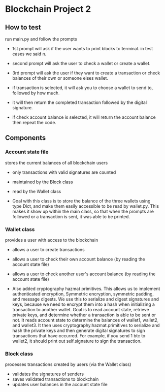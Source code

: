 # Blockchain Project 2

## How to test

run main.py and follow the prompts

* 1st prompt will ask if the user wants to print blocks to terminal. in test cases we said n.
* second prompt will ask the user to check a wallet or create a wallet.
* 3rd prompt will ask the user if they want to create a transaction or check balances of their own or someone elses wallet.
* if transaction is selected, it will ask you to choose a wallet to send to, followed by how much.
* it will then return the completed transaction followed by the digital signature.

* if check account balance is selected, it will return the account balance then repeat the code.

## Components

### Account state file

stores the current balances of all blockchain users

* only transactions with valid signatures are counted
* maintained by the Block class
* read by the Wallet class

* Goal with this class is to store the balance of the three wallets using type Dict, and make them easily accessible to be read by wallet.py. This makes it show up within the main class, so that when the prompts are followed or a transaction is sent, it was able to be printed.

### Wallet class

provides a user with access to the blockchain

* allows a user to create transactions
* allows a user to check their own account balance (by reading the account state file)
* allows a user to check another user's account balance (by reading the account state file)

* Also added cryptography hazmat primitives. This allows us to implement authenticated encryption, Symmetric encryption, symmetric padding, and message digests. We use this to serialize and digest signatures and keys, because we need to encrypt them into a hash when initializing a transaction to another wallet. Goal is to read account state, retrieve private keys, and determine whether a transaction is able to be sent or not. It reads account state to determine the balances of wallet1, wallet2, and wallet3. It then uses cryptography.hazmat.primitives to serialize and hash the private keys and then generate digital signatures to sign transactions that have occurred. For example, if you send 1 btc to wallet2, it should print out self.signature to sign the transaction.

### Block class

processes transactions created by users (via the Wallet class)

* validates the signatures of senders
* saves validated transactions to blockchain
* updates user balances in the account state file
